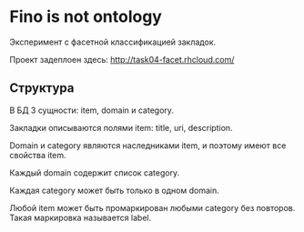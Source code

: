﻿# Fino is not ontology	

Эксперимент с фасетной классификацией закладок.

Проект задеплоен здесь: http://task04-facet.rhcloud.com/

## Структура 

В БД 3 сущности: item, domain и category.

Закладки описываются полями item: title, uri, description.

Domain и category являются наследниками item, и поэтому имеют все свойства item.

Каждый domain содержит список category.

Каждая сategory может быть только в одном domain.

Любой item может быть промаркирован любыми category без повторов. Такая маркировка называется label.